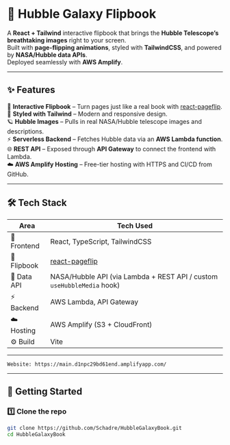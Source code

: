 # 🌌 Hubble Galaxy Flipbook  

A **React + Tailwind** interactive flipbook that brings the **Hubble Telescope’s breathtaking images** right to your screen.  
Built with **page-flipping animations**, styled with **TailwindCSS**, and powered by **NASA/Hubble data APIs**.  
Deployed seamlessly with **AWS Amplify**.  

---

## ✨ Features  

📖 **Interactive Flipbook** – Turn pages just like a real book with [react-pageflip](https://www.npmjs.com/package/react-pageflip).  
🎨 **Styled with Tailwind** – Modern and responsive design.  
🪐 **Hubble Images** – Pulls in real NASA/Hubble telescope images and descriptions.  
⚡ **Serverless Backend** – Fetches Hubble data via an **AWS Lambda function**.  
🌐 **REST API** – Exposed through **API Gateway** to connect the frontend with Lambda.  
☁️ **AWS Amplify Hosting** – Free-tier hosting with HTTPS and CI/CD from GitHub.  

---

## 🛠 Tech Stack  

| Area         | Tech Used |
|--------------|-----------|
| 🎨 Frontend  | React, TypeScript, TailwindCSS |
| 📖 Flipbook  | [react-pageflip](https://github.com/Nodlik/react-pageflip) |
| 🔭 Data API  | NASA/Hubble API (via Lambda + REST API / custom `useHubbleMedia` hook) |
| ⚡ Backend   | AWS Lambda, API Gateway |
| ☁️ Hosting   | AWS Amplify (S3 + CloudFront) |
| ⚙️ Build     | Vite |

---

`` Website: https://main.d1npc29bd61end.amplifyapp.com/ ``

---

## 🚀 Getting Started  

### 1️⃣ Clone the repo  

```bash
git clone https://github.com/Schadre/HubbleGalaxyBook.git
cd HubbleGalaxyBook
